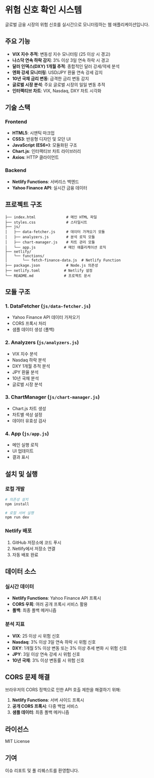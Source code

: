 # 위험 신호 확인 시스템

글로벌 금융 시장의 위험 신호를 실시간으로 모니터링하는 웹 애플리케이션입니다.

## 주요 기능

- **VIX 지수 추적**: 변동성 지수 모니터링 (25 이상 시 경고)
- **나스닥 연속 하락 감지**: 3% 이상 3일 연속 하락 시 경고
- **달러 인덱스(DXY) 1개월 추적**: 종합적인 달러 강세/약세 분석
- **엔화 강세 모니터링**: USD/JPY 환율 연속 강세 감지
- **10년 국채 금리 변동**: 급격한 금리 변동 감지
- **글로벌 시장 분석**: 주요 글로벌 시장의 일일 변동 추적
- **인터랙티브 차트**: VIX, Nasdaq, DXY 차트 시각화

## 기술 스택

### Frontend
- **HTML5**: 시맨틱 마크업
- **CSS3**: 반응형 디자인 및 모던 UI
- **JavaScript (ES6+)**: 모듈화된 구조
- **Chart.js**: 인터랙티브 차트 라이브러리
- **Axios**: HTTP 클라이언트

### Backend
- **Netlify Functions**: 서버리스 백엔드
- **Yahoo Finance API**: 실시간 금융 데이터

## 프로젝트 구조

```
├── index.html              # 메인 HTML 파일
├── styles.css              # 스타일시트
├── js/
│   ├── data-fetcher.js     # 데이터 가져오기 모듈
│   ├── analyzers.js        # 분석 로직 모듈
│   ├── chart-manager.js    # 차트 관리 모듈
│   └── app.js             # 메인 애플리케이션 로직
├── netlify/
│   └── functions/
│       └── fetch-finance-data.js  # Netlify Function
├── package.json            # Node.js 의존성
├── netlify.toml           # Netlify 설정
└── README.md              # 프로젝트 문서
```

## 모듈 구조

### 1. DataFetcher (`js/data-fetcher.js`)
- Yahoo Finance API 데이터 가져오기
- CORS 프록시 처리
- 샘플 데이터 생성 (폴백)

### 2. Analyzers (`js/analyzers.js`)
- VIX 지수 분석
- Nasdaq 하락 분석
- DXY 1개월 추적 분석
- JPY 환율 분석
- 10년 국채 분석
- 글로벌 시장 분석

### 3. ChartManager (`js/chart-manager.js`)
- Chart.js 차트 생성
- 차트별 색상 설정
- 데이터 유효성 검사

### 4. App (`js/app.js`)
- 메인 실행 로직
- UI 업데이트
- 결과 표시

## 설치 및 실행

### 로컬 개발
```bash
# 의존성 설치
npm install

# 로컬 서버 실행
npm run dev
```

### Netlify 배포
1. GitHub 저장소에 코드 푸시
2. Netlify에서 저장소 연결
3. 자동 배포 완료

## 데이터 소스

### 실시간 데이터
- **Netlify Functions**: Yahoo Finance API 프록시
- **CORS 우회**: 여러 공개 프록시 서비스 활용
- **폴백**: 최종 폴백 메커니즘

### 분석 지표
- **VIX**: 25 이상 시 위험 신호
- **Nasdaq**: 3% 이상 3일 연속 하락 시 위험 신호
- **DXY**: 1개월 5% 이상 변동 또는 3% 이상 추세 변화 시 위험 신호
- **JPY**: 3일 이상 연속 강세 시 위험 신호
- **10년 국채**: 3% 이상 변동률 시 위험 신호

## CORS 문제 해결

브라우저의 CORS 정책으로 인한 API 호출 제한을 해결하기 위해:

1. **Netlify Functions**: 서버 사이드 프록시
2. **공개 CORS 프록시**: 다중 백업 서비스
3. **샘플 데이터**: 최종 폴백 메커니즘

## 라이선스

MIT License

## 기여

이슈 리포트 및 풀 리퀘스트를 환영합니다. 